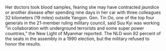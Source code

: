 Her doctors took blood samples, fearing she may have contracted jaundice or another disease after spending nine days in her car with three colleagues 32 kilometers (19 miles) outside Yangon.
Gen. Tin Oo, one of the top four generals in the 21-member ruling military council, said Suu Kyi was working "in collaboration with underground terrorists and some super power countries," the New Light of Myanmar reported.
The NLD won 82 percent of the seats in the assembly in a 1990 election, but the military refused to honor the results.
